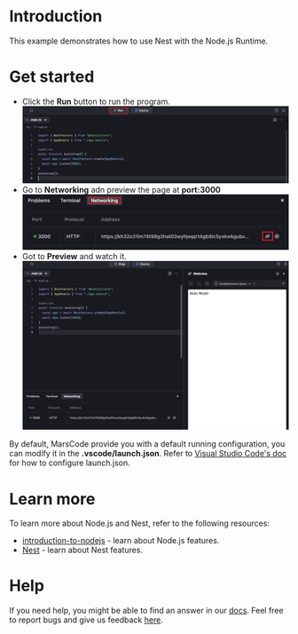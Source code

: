 # Introduction
This example demonstrates how to use Nest with the Node.js Runtime.

# Get started
- Click the **Run** button to run the program.
  ![Run](../../images/native_nodejs_nest/run.png)
- Go to **Networking** adn preview the page at **port:3000**
  ![Run](../../images/native_nodejs_nest/cloud_port.png)
- Got to **Preview** and watch it.
  ![Preview](../../images/native_nodejs_nest/preview.png)

By default, MarsCode provide you with a default running configuration, you can modify it in the **.vscode/launch.json**. Refer to [Visual Studio Code's doc](https://code.visualstudio.com/docs/editor/debugging) for how to configure launch.json.

# Learn more
To learn more about Node.js and Nest, refer to the following resources:
- [introduction-to-nodejs](https://nodejs.org/en/learn/getting-started/introduction-to-nodejs) - learn about Node.js features.
- [Nest](https://nestjs.com/) - learn about Nest features.

# Help
If you need help, you might be able to find an answer in our [docs](https://docs.marscode.com/). Feel free to report bugs and give us feedback [here](https://discord.gg/qtVMXEDbRw).